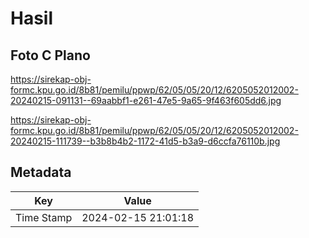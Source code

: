 # Hasil

## Foto C Plano

https://sirekap-obj-formc.kpu.go.id/8b81/pemilu/ppwp/62/05/05/20/12/6205052012002-20240215-091131--69aabbf1-e261-47e5-9a65-9f463f605dd6.jpg

https://sirekap-obj-formc.kpu.go.id/8b81/pemilu/ppwp/62/05/05/20/12/6205052012002-20240215-111739--b3b8b4b2-1172-41d5-b3a9-d6ccfa76110b.jpg


## Metadata

| Key        | Value               |
| ---------- | ------------------- |
| Time Stamp | 2024-02-15 21:01:18 |



